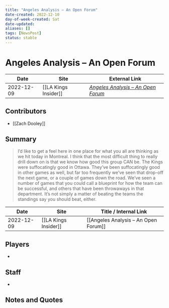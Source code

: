 ```yaml
---
title: "Angeles Analysis – An Open Forum"
date-created: 2022-12-10
day-of-week-created: Sat
date-updated: 
aliases: []
tags: [NewsPost]
status: stable
---
```


# Angeles Analysis – An Open Forum

| Date       | Site                 | External Link                                                                                               |
| ---------- | -------------------- | ----------------------------------------------------------------------------------------------------------- |
| 2022-12-09 | [[LA Kings Insider]] | [*Angeles Analysis – An Open Forum*](https://lakingsinsider.com/2022/12/09/angeles-analysis-an-open-forum/) |

## Contributors
- [[Zach Dooley]]

## Summary
> I’d like to get a feel here in one place for what you all are thinking as we hit today in Montreal. I think that the most difficult thing to really drill down on is that we know how good this group CAN be. The Kings were suffocatingly good in Ottawa. They’ve been suffocatingly good in other games as well, but far too frequently we’ve seen that drop-off the next game, or a couple of games down the road. We’ve seen a number of games that you could call a blueprint for how the team can be successful, and others that have been throwaways in that department. It’s not simply a matter of beating the teams the standings say you should beat, either.

| Date | Site | Title / Internal Link | 
| ---- | ---- | --------------------- |
| 2022-12-09 | [[LA Kings Insider]]    | [[Angeles Analysis – An Open Forum]]                                                                                                                                                                                      |

## Players
- 

## Staff
- 

## Notes and Quotes

